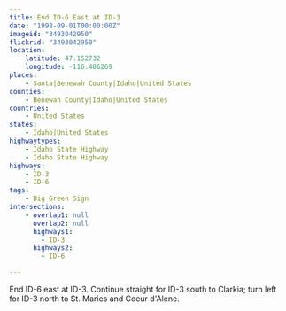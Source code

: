 ```yaml
---
title: End ID-6 East at ID-3
date: "1998-09-01T00:00:00Z"
imageid: "3493042950"
flickrid: "3493042950"
location:
    latitude: 47.152732
    longitude: -116.486269
places:
    - Santa|Benewah County|Idaho|United States
counties:
    - Benewah County|Idaho|United States
countries:
    - United States
states:
    - Idaho|United States
highwaytypes:
    - Idaho State Highway
    - Idaho State Highway
highways:
    - ID-3
    - ID-6
tags:
    - Big Green Sign
intersections:
    - overlap1: null
      overlap2: null
      highways1:
        - ID-3
      highways2:
        - ID-6

---
```

End ID-6 east at ID-3.  Continue straight for ID-3 south to Clarkia; turn left for ID-3 north to St. Maries and Coeur d'Alene.